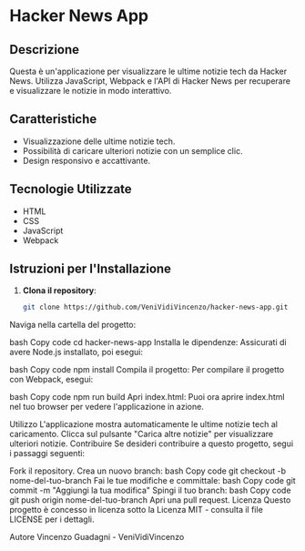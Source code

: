 # Hacker News App

## Descrizione
Questa è un'applicazione per visualizzare le ultime notizie tech da Hacker News. Utilizza JavaScript, Webpack e l'API di Hacker News per recuperare e visualizzare le notizie in modo interattivo.

## Caratteristiche
- Visualizzazione delle ultime notizie tech.
- Possibilità di caricare ulteriori notizie con un semplice clic.
- Design responsivo e accattivante.

## Tecnologie Utilizzate
- HTML
- CSS
- JavaScript
- Webpack

## Istruzioni per l'Installazione

1. **Clona il repository**:
   ```bash
   git clone https://github.com/VeniVidiVincenzo/hacker-news-app.git
Naviga nella cartella del progetto:

bash
Copy code
cd hacker-news-app
Installa le dipendenze: Assicurati di avere Node.js installato, poi esegui:

bash
Copy code
npm install
Compila il progetto: Per compilare il progetto con Webpack, esegui:

bash
Copy code
npm run build
Apri index.html: Puoi ora aprire index.html nel tuo browser per vedere l'applicazione in azione.

Utilizzo
L'applicazione mostra automaticamente le ultime notizie tech al caricamento.
Clicca sul pulsante "Carica altre notizie" per visualizzare ulteriori notizie.
Contribuire
Se desideri contribuire a questo progetto, segui i passaggi seguenti:

Fork il repository.
Crea un nuovo branch:
bash
Copy code
git checkout -b nome-del-tuo-branch
Fai le tue modifiche e committale:
bash
Copy code
git commit -m "Aggiungi la tua modifica"
Spingi il tuo branch:
bash
Copy code
git push origin nome-del-tuo-branch
Apri una pull request.
Licenza
Questo progetto è concesso in licenza sotto la Licenza MIT - consulta il file LICENSE per i dettagli.

Autore
Vincenzo Guadagni - VeniVidiVincenzo